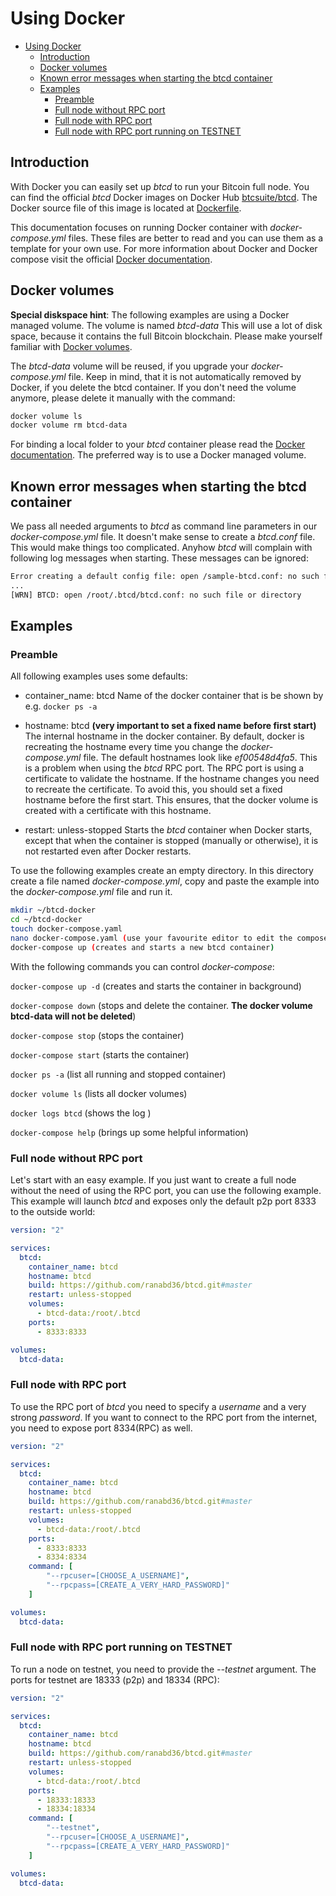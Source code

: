# Using Docker

- [Using Docker](#using-docker)
  - [Introduction](#introduction)
  - [Docker volumes](#docker-volumes)
  - [Known error messages when starting the btcd container](#known-error-messages-when-starting-the-btcd-container)
  - [Examples](#examples)
    - [Preamble](#preamble)
    - [Full node without RPC port](#full-node-without-rpc-port)
    - [Full node with RPC port](#full-node-with-rpc-port)
    - [Full node with RPC port running on TESTNET](#full-node-with-rpc-port-running-on-testnet)

## Introduction

With Docker you can easily set up *btcd* to run your Bitcoin full node. You can find the official *btcd* Docker images on Docker Hub [btcsuite/btcd](https://hub.docker.com/r/btcsuite/btcd). The Docker source file of this image is located at [Dockerfile](https://github.com/ranabd36/btcd/blob/master/Dockerfile).

This documentation focuses on running Docker container with *docker-compose.yml* files. These files are better to read and you can use them as a template for your own use. For more information about Docker and Docker compose visit the official [Docker documentation](https://docs.docker.com/).

## Docker volumes

**Special diskspace hint**: The following examples are using a Docker managed volume. The volume is named *btcd-data* This will use a lot of disk space, because it contains the full Bitcoin blockchain. Please make yourself familiar with [Docker volumes](https://docs.docker.com/storage/volumes/).

The *btcd-data* volume will be reused, if you upgrade your *docker-compose.yml* file. Keep in mind, that it is not automatically removed by Docker, if you delete the btcd container. If you don't need the volume anymore, please delete it manually with the command:

```bash
docker volume ls
docker volume rm btcd-data
```

For binding a local folder to your *btcd* container please read the [Docker documentation](https://docs.docker.com/). The preferred way is to use a Docker managed volume.

## Known error messages when starting the btcd container

We pass all needed arguments to *btcd* as command line parameters in our *docker-compose.yml* file. It doesn't make sense to create a *btcd.conf* file. This would make things too complicated. Anyhow *btcd* will complain with following log messages when starting. These messages can be ignored:

```bash
Error creating a default config file: open /sample-btcd.conf: no such file or directory
...
[WRN] BTCD: open /root/.btcd/btcd.conf: no such file or directory
```

## Examples

### Preamble

All following examples uses some defaults:

- container_name: btcd
  Name of the docker container that is be shown by e.g. ```docker ps -a```

- hostname: btcd **(very important to set a fixed name before first start)**
  The internal hostname in the docker container. By default, docker is recreating the hostname every time you change the *docker-compose.yml* file. The default hostnames look like *ef00548d4fa5*. This is a problem when using the *btcd* RPC port. The RPC port is using a certificate to validate the hostname. If the hostname changes you need to recreate the certificate. To avoid this, you should set a fixed hostname before the first start. This ensures, that the docker volume is created with a certificate with this hostname.

- restart: unless-stopped
  Starts the *btcd* container when Docker starts, except that when the container is stopped (manually or otherwise), it is not restarted even after Docker restarts.

To use the following examples create an empty directory. In this directory create a file named *docker-compose.yml*, copy and paste the example into the *docker-compose.yml* file and run it.

```bash
mkdir ~/btcd-docker
cd ~/btcd-docker
touch docker-compose.yaml
nano docker-compose.yaml (use your favourite editor to edit the compose file)
docker-compose up (creates and starts a new btcd container)
```

With the following commands you can control *docker-compose*:

```docker-compose up -d``` (creates and starts the container in background)

```docker-compose down``` (stops and delete the container. **The docker volume btcd-data will not be deleted**)

```docker-compose stop``` (stops the container)

```docker-compose start``` (starts the container)

```docker ps -a``` (list all running and stopped container)

```docker volume ls``` (lists all docker volumes)

```docker logs btcd``` (shows the log )

```docker-compose help``` (brings up some helpful information)

### Full node without RPC port

Let's start with an easy example. If you just want to create a full node without the need of using the RPC port, you can use the following example. This example will launch *btcd* and exposes only the default p2p port 8333 to the outside world:

```yaml
version: "2"

services:
  btcd:
    container_name: btcd
    hostname: btcd
    build: https://github.com/ranabd36/btcd.git#master
    restart: unless-stopped
    volumes:
      - btcd-data:/root/.btcd
    ports:
      - 8333:8333

volumes:
  btcd-data:
```

### Full node with RPC port

To use the RPC port of *btcd* you need to specify a *username* and a very strong *password*. If you want to connect to the RPC port from the internet, you need to expose port 8334(RPC) as well.

```yaml
version: "2"

services:
  btcd:
    container_name: btcd
    hostname: btcd
    build: https://github.com/ranabd36/btcd.git#master
    restart: unless-stopped
    volumes:
      - btcd-data:/root/.btcd
    ports:
      - 8333:8333
      - 8334:8334
    command: [
        "--rpcuser=[CHOOSE_A_USERNAME]",
        "--rpcpass=[CREATE_A_VERY_HARD_PASSWORD]"
    ]

volumes:
  btcd-data:
```

### Full node with RPC port running on TESTNET

To run a node on testnet, you need to provide the *--testnet* argument. The ports for testnet are 18333 (p2p) and 18334 (RPC):

```yaml
version: "2"

services:
  btcd:
    container_name: btcd
    hostname: btcd
    build: https://github.com/ranabd36/btcd.git#master
    restart: unless-stopped
    volumes:
      - btcd-data:/root/.btcd
    ports:
      - 18333:18333
      - 18334:18334
    command: [
        "--testnet",
        "--rpcuser=[CHOOSE_A_USERNAME]",
        "--rpcpass=[CREATE_A_VERY_HARD_PASSWORD]"
    ]

volumes:
  btcd-data:
```
